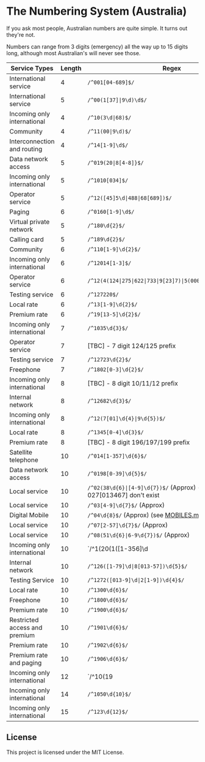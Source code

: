 # The Numbering System (Australia)

If you ask most people, Australian numbers are quite simple.
It turns out they're not.

Numbers can range from 3 digits (emergency) all the way up to 15 digits long, although most Australian's will never see those.

| Service Types               | Length | Regex                                                           |
| --------------------------- | ------ | --------------------------------------------------------------- |
International service         |  4 | `/^001[04-689]$/`
International service         |  5 | `/^00(1[37]\|9\d)\d$/`
Incoming only international   |  4 | `/^10(3\d\|68)$/`
Community                     |  4 | `/^11(00\|9\d)$/`
Interconnection and routing   |  4 | `/^14[1-9]\d$/`
Data network access           |  5 | `/^019(20\|8[4-8]}$/`
Incoming only international   |  5 | `/^1010[034]$/`
Operator service              |  5 | `/^12([45]5\d\|488\|68[689])$/`
Paging                        |  6 | `/^0160[1-9]\d$/`
Virtual private network       |  5 | `/^180\d{2}$/`
Calling card                  |  5 | `/^189\d{2}$/`
Community                     |  6 | `/^110[1-9]\d{2}$/`
Incoming only international   |  6 | `/^12014[1-3]$/`
Operator service              |  6 | `/^12(4(124\|275\|622\|733\|9[23]7)\|5(000\|1([013]\d\|25)))$/`
Testing service               |  6 | `/^127220$/`
Local rate                    |  6 | `/^13[1-9]\d{2}$/`
Premium rate                  |  6 | `/^19[13-5]\d{2}$/`
Incoming only international   |  7 | `/^1035\d{3}$/`
Operator service              |  7 | [TBC] - 7 digit 124/125 prefix
Testing service               |  7 | `/^12723\d{2}$/`
Freephone                     |  7 | `/^1802[0-3]\d{2}$/`
Incoming only international   |  8 | [TBC] - 8 digit 10/11/12 prefix
Internal network              |  8 | `/^12682\d{3}$/`
Incoming only international   |  8 | `/^12(7[01]\d{4}\|9\d{5})$/`
Local rate                    |  8 | `/^1345[0-4]\d{3}$/`
Premium rate                  |  8 | [TBC] - 8 digit 196/197/199 prefix
Satellite telephone           | 10 | `/^014[1-357]\d{6}$/`
Data network access           | 10 | `/^0198[0-39]\d{5}$/`
Local service                 | 10 | `/^02(38\d{6}\|[4-9]\d{7})$/` (Approx) - eg. 0252 0254 027[013467] don't exist
Local service                 | 10 | `/^03[4-9]\d{7}$/` (Approx)
Digital Mobile                | 10 | `/^04\d{8}$/` (Approx) (see [MOBILES.md](MOBILES.md))
Local service                 | 10 | `/^07[2-57]\d{7}$/` (Approx)
Local service                 | 10 | `/^08(51\d{6}\|6-9\d{7})$/` (Approx)
Incoming only international   | 10 | `/^1(20(1([1-356]\d|4[04]|99)|2\d{2})|0(101|34\d)\d)\d{4}$/`
Internal network              | 10 | `/^126([1-79]\d\|8[013-57])\d{5}$/`
Testing Service               | 10 | `/^1272([013-9]\d\|2[1-9])\d{4}$/`
Local rate                    | 10 | `/^1300\d{6}$/`
Freephone                     | 10 | `/^1800\d{6}$/`
Premium rate                  | 10 | `/^1900\d{6}$/`
Restricted access and premium | 10 | `/^1901\d{6}$/`
Premium rate                  | 10 | `/^1902\d{6}$/`
Premium rate and paging       | 10 | `/^1906\d{6}$/`
Incoming only international   | 12 | `/^10(19|66)\d{8}$/`
Incoming only international   | 14 | `/^1050\d{10}$/`
Incoming only international   | 15 | `/^123\d{12}$/`


## License

This project is licensed under the MIT License.
